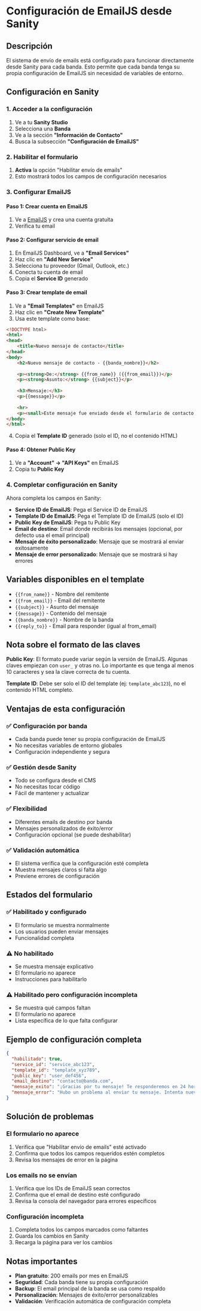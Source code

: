 # Configuración de EmailJS desde Sanity

## Descripción

El sistema de envío de emails está configurado para funcionar directamente desde Sanity para cada banda. Esto permite que cada banda tenga su propia configuración de EmailJS sin necesidad de variables de entorno.

## Configuración en Sanity

### 1. Acceder a la configuración

1. Ve a tu **Sanity Studio**
2. Selecciona una **Banda**
3. Ve a la sección **"Información de Contacto"**
4. Busca la subsección **"Configuración de EmailJS"**

### 2. Habilitar el formulario

1. **Activa** la opción "Habilitar envío de emails"
2. Esto mostrará todos los campos de configuración necesarios

### 3. Configurar EmailJS

#### Paso 1: Crear cuenta en EmailJS
1. Ve a [EmailJS](https://www.emailjs.com/) y crea una cuenta gratuita
2. Verifica tu email

#### Paso 2: Configurar servicio de email
1. En EmailJS Dashboard, ve a **"Email Services"**
2. Haz clic en **"Add New Service"**
3. Selecciona tu proveedor (Gmail, Outlook, etc.)
4. Conecta tu cuenta de email
5. Copia el **Service ID** generado

#### Paso 3: Crear template de email
1. Ve a **"Email Templates"** en EmailJS
2. Haz clic en **"Create New Template"**
3. Usa este template como base:

```html
<!DOCTYPE html>
<html>
<head>
    <title>Nuevo mensaje de contacto</title>
</head>
<body>
    <h2>Nuevo mensaje de contacto - {{banda_nombre}}</h2>
    
    <p><strong>De:</strong> {{from_name}} ({{from_email}})</p>
    <p><strong>Asunto:</strong> {{subject}}</p>
    
    <h3>Mensaje:</h3>
    <p>{{message}}</p>
    
    <hr>
    <p><small>Este mensaje fue enviado desde el formulario de contacto de {{banda_nombre}}</small></p>
</body>
</html>
```

4. Copia el **Template ID** generado (solo el ID, no el contenido HTML)

#### Paso 4: Obtener Public Key
1. Ve a **"Account" → "API Keys"** en EmailJS
2. Copia tu **Public Key**

### 4. Completar configuración en Sanity

Ahora completa los campos en Sanity:

- **Service ID de EmailJS**: Pega el Service ID de EmailJS
- **Template ID de EmailJS**: Pega el Template ID de EmailJS (solo el ID)
- **Public Key de EmailJS**: Pega tu Public Key
- **Email de destino**: Email donde recibirás los mensajes (opcional, por defecto usa el email principal)
- **Mensaje de éxito personalizado**: Mensaje que se mostrará al enviar exitosamente
- **Mensaje de error personalizado**: Mensaje que se mostrará si hay errores

## Variables disponibles en el template

- `{{from_name}}` - Nombre del remitente
- `{{from_email}}` - Email del remitente
- `{{subject}}` - Asunto del mensaje
- `{{message}}` - Contenido del mensaje
- `{{banda_nombre}}` - Nombre de la banda
- `{{reply_to}}` - Email para responder (igual al from_email)

## Nota sobre el formato de las claves

**Public Key**: El formato puede variar según la versión de EmailJS. Algunas claves empiezan con `user_` y otras no. Lo importante es que tenga al menos 10 caracteres y sea la clave correcta de tu cuenta.

**Template ID**: Debe ser solo el ID del template (ej: `template_abc123`), no el contenido HTML completo.

## Ventajas de esta configuración

### ✅ Configuración por banda
- Cada banda puede tener su propia configuración de EmailJS
- No necesitas variables de entorno globales
- Configuración independiente y segura

### ✅ Gestión desde Sanity
- Todo se configura desde el CMS
- No necesitas tocar código
- Fácil de mantener y actualizar

### ✅ Flexibilidad
- Diferentes emails de destino por banda
- Mensajes personalizados de éxito/error
- Configuración opcional (se puede deshabilitar)

### ✅ Validación automática
- El sistema verifica que la configuración esté completa
- Muestra mensajes claros si falta algo
- Previene errores de configuración

## Estados del formulario

### ✅ Habilitado y configurado
- El formulario se muestra normalmente
- Los usuarios pueden enviar mensajes
- Funcionalidad completa

### ⚠️ No habilitado
- Se muestra mensaje explicativo
- El formulario no aparece
- Instrucciones para habilitarlo

### ⚠️ Habilitado pero configuración incompleta
- Se muestra qué campos faltan
- El formulario no aparece
- Lista específica de lo que falta configurar

## Ejemplo de configuración completa

```json
{
  "habilitado": true,
  "service_id": "service_abc123",
  "template_id": "template_xyz789", 
  "public_key": "user_def456",
  "email_destino": "contacto@banda.com",
  "mensaje_exito": "¡Gracias por tu mensaje! Te responderemos en 24 horas.",
  "mensaje_error": "Hubo un problema al enviar tu mensaje. Intenta nuevamente."
}
```

## Solución de problemas

### El formulario no aparece
1. Verifica que "Habilitar envío de emails" esté activado
2. Confirma que todos los campos requeridos estén completos
3. Revisa los mensajes de error en la página

### Los emails no se envían
1. Verifica que los IDs de EmailJS sean correctos
2. Confirma que el email de destino esté configurado
3. Revisa la consola del navegador para errores específicos

### Configuración incompleta
1. Completa todos los campos marcados como faltantes
2. Guarda los cambios en Sanity
3. Recarga la página para ver los cambios

## Notas importantes

- **Plan gratuito**: 200 emails por mes en EmailJS
- **Seguridad**: Cada banda tiene su propia configuración
- **Backup**: El email principal de la banda se usa como respaldo
- **Personalización**: Mensajes de éxito/error personalizables
- **Validación**: Verificación automática de configuración completa 